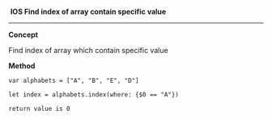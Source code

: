 ​								**IOS Find index of array contain specific value**

------

**Concept**

Find index of array which contain specific value

**Method**

```
var alphabets = ["A", "B", "E", "D"]

let index = alphabets.index(where: {$0 == "A"})

return value is 0
```

